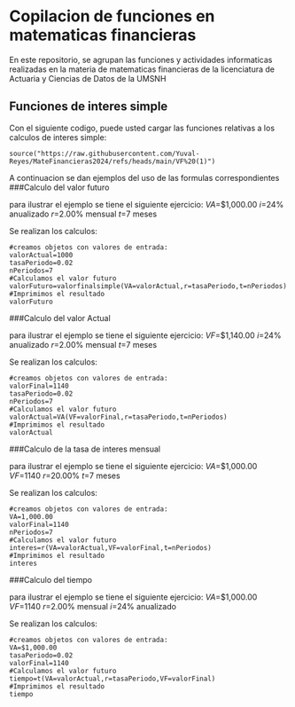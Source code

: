 # Copilacion de funciones en matematicas financieras 

En este repositorio, se agrupan las funciones y actividades informaticas realizadas en la materia de matematicas financieras de la licenciatura de Actuaria y Ciencias de Datos de la UMSNH

## Funciones de interes simple

Con el siguiente codigo, puede usted cargar las funciones relativas a los calculos de interes simple:

```{r}
source("https://raw.githubusercontent.com/Yuval-Reyes/MateFinancieras2024/refs/heads/main/VF%20(1)")
```
A continuacion se dan ejemplos del uso de las formulas correspondientes
###Calculo del valor futuro


para ilustrar el ejemplo se tiene el siguiente ejercicio:
$VA$=$1,000.00
$i$=24% anualizado
$r$=2.00% mensual
$t$=7 meses

Se realizan los calculos:
```(r)
#creamos objetos con valores de entrada:
valorActual=1000
tasaPeriodo=0.02
nPeriodos=7
#Calculamos el valor futuro
valorFuturo=valorfinalsimple(VA=valorActual,r=tasaPeriodo,t=nPeriodos)
#Imprimimos el resultado
valorFuturo
```


###Calculo del valor Actual


para ilustrar el ejemplo se tiene el siguiente ejercicio:
$VF$=$1,140.00
$i$=24% anualizado
$r$=2.00% mensual
$t$=7 meses

Se realizan los calculos:
```(r)
#creamos objetos con valores de entrada:
valorFinal=1140
tasaPeriodo=0.02
nPeriodos=7
#Calculamos el valor futuro
valorActual=VA(VF=valorFinal,r=tasaPeriodo,t=nPeriodos)
#Imprimimos el resultado
valorActual
```


###Calculo de la tasa de interes mensual


para ilustrar el ejemplo se tiene el siguiente ejercicio:
$VA$=$1,000.00
$VF$=1140
$r$=20.00%
$t$=7 meses

Se realizan los calculos:
```(r)
#creamos objetos con valores de entrada:
VA=1,000.00
valorFinal=1140
nPeriodos=7
#Calculamos el valor futuro
interes=r(VA=valorActual,VF=valorFinal,t=nPeriodos)
#Imprimimos el resultado
interes
```


###Calculo del tiempo


para ilustrar el ejemplo se tiene el siguiente ejercicio:
$VA$=$1,000.00
$VF$=1140
$r$=2.00% mensual
$i$=24% anualizado

Se realizan los calculos:
```(r)
#creamos objetos con valores de entrada:
VA=$1,000.00
tasaPeriodo=0.02
valorFinal=1140
#Calculamos el valor futuro
tiempo=t(VA=valorActual,r=tasaPeriodo,VF=valorFinal)
#Imprimimos el resultado
tiempo
```
